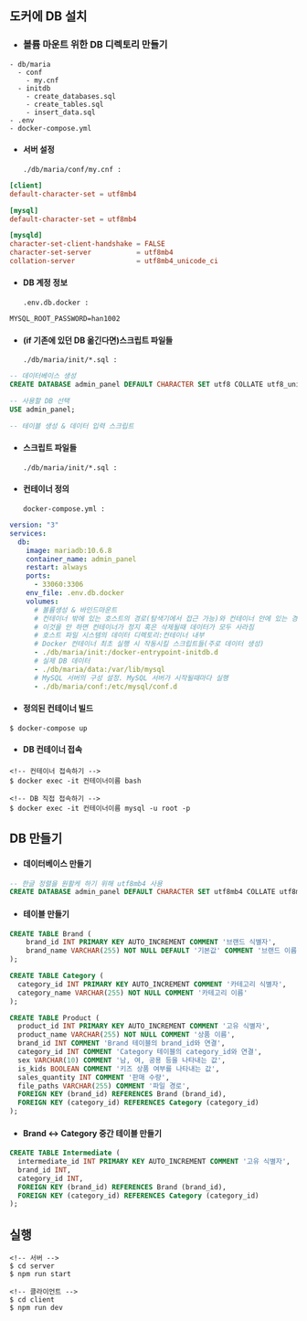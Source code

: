## 도커에 DB 설치

- ### 볼륨 마운트 위한 DB 디렉토리 만들기

```linux
- db/maria
  - conf
    - my.cnf
  - initdb
    - create_databases.sql
    - create_tables.sql
    - insert_data.sql
- .env
- docker-compose.yml
```

- #### 서버 설정
  `./db/maria/conf/my.cnf :`

```cnf
[client]
default-character-set = utf8mb4

[mysql]
default-character-set = utf8mb4

[mysqld]
character-set-client-handshake = FALSE
character-set-server           = utf8mb4
collation-server               = utf8mb4_unicode_ci
```

- #### DB 계정 정보
  `.env.db.docker :`

```env
MYSQL_ROOT_PASSWORD=han1002
```

- #### (if 기존에 있던 DB 옮긴다면)스크립트 파일들
  `./db/maria/init/*.sql :`

```sql
-- 데이터베이스 생성
CREATE DATABASE admin_panel DEFAULT CHARACTER SET utf8 COLLATE utf8_unicode_ci;

-- 사용할 DB 선택
USE admin_panel;

-- 테이블 생성 & 데이터 입력 스크립트
```

- #### 스크립트 파일들

  `./db/maria/init/*.sql :`

- #### 컨테이너 정의
  `docker-compose.yml :`

```yml
version: "3"
services:
  db:
    image: mariadb:10.6.8
    container_name: admin_panel
    restart: always
    ports:
      - 33060:3306
    env_file: .env.db.docker
    volumes:
      # 볼륨생성 & 바인드마운트
      # 컨테이너 밖에 있는 호스트의 경로(탐색기에서 접근 가능)와 컨테이너 안에 있는 경로를 연결
      # 이것을 안 하면 컨테이너가 정지 혹은 삭제될때 데이터가 모두 사라짐
      # 호스트 파일 시스템의 데이터 디렉토리:컨테이너 내부
      # Docker 컨테이너 최초 실행 시 작동시킬 스크립트들(주로 데이터 생성)
      - ./db/maria/init:/docker-entrypoint-initdb.d
      # 실제 DB 데이터
      - ./db/maria/data:/var/lib/mysql
      # MySQL 서버의 구성 설정. MySQL 서버가 시작될때마다 실행
      - ./db/maria/conf:/etc/mysql/conf.d
```

- #### 정의된 컨테이너 빌드

```
$ docker-compose up
```

- #### DB 컨테이너 접속

```
<!-- 컨테이너 접속하기 -->
$ docker exec -it 컨테이너이름 bash

<!-- DB 직접 접속하기 -->
$ docker exec -it 컨테이너이름 mysql -u root -p
```

## DB 만들기

- #### 데이터베이스 만들기

```sql
-- 한글 정렬을 원활케 하기 위해 utf8mb4 사용
CREATE DATABASE admin_panel DEFAULT CHARACTER SET utf8mb4 COLLATE utf8mb4_unicode_ci;
```

- #### 테이블 만들기

```sql
CREATE TABLE Brand (
	brand_id INT PRIMARY KEY AUTO_INCREMENT COMMENT '브랜드 식별자',
	brand_name VARCHAR(255) NOT NULL DEFAULT '기본값' COMMENT '브랜드 이름'
);
```

```sql
CREATE TABLE Category (
  category_id INT PRIMARY KEY AUTO_INCREMENT COMMENT '카테고리 식별자',
  category_name VARCHAR(255) NOT NULL COMMENT '카테고리 이름'
);
```

```sql
CREATE TABLE Product (
  product_id INT PRIMARY KEY AUTO_INCREMENT COMMENT '고유 식별자',
  product_name VARCHAR(255) NOT NULL COMMENT '상품 이름',
  brand_id INT COMMENT 'Brand 테이블의 brand_id와 연결',
  category_id INT COMMENT 'Category 테이블의 category_id와 연결',
  sex VARCHAR(10) COMMENT '남, 여, 공용 등을 나타내는 값',
  is_kids BOOLEAN COMMENT '키즈 상품 여부를 나타내는 값',
  sales_quantity INT COMMENT '판매 수량',
  file_paths VARCHAR(255) COMMENT '파일 경로',
  FOREIGN KEY (brand_id) REFERENCES Brand (brand_id),
  FOREIGN KEY (category_id) REFERENCES Category (category_id)
);
```

- #### Brand <-> Category 중간 테이블 만들기

```sql
CREATE TABLE Intermediate (
  intermediate_id INT PRIMARY KEY AUTO_INCREMENT COMMENT '고유 식별자',
  brand_id INT,
  category_id INT,
  FOREIGN KEY (brand_id) REFERENCES Brand (brand_id),
  FOREIGN KEY (category_id) REFERENCES Category (category_id)
);
```

## 실행

```
<!-- 서버 -->
$ cd server
$ npm run start

<!-- 클라이언트 -->
$ cd client
$ npm run dev
```
